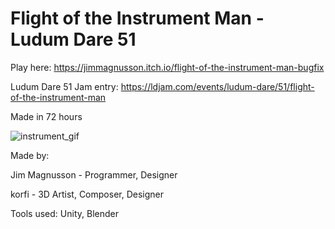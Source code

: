 # Flight of the Instrument Man - Ludum Dare 51
Play here: https://jimmagnusson.itch.io/flight-of-the-instrument-man-bugfix

Ludum Dare 51 Jam entry: https://ldjam.com/events/ludum-dare/51/flight-of-the-instrument-man

Made in 72 hours

![instrument_gif](https://github.com/JimMagnusson/Flight-of-the-Instrument-Man-Ludum-Dare-51/assets/50302387/b9d2d11e-deff-4997-ba88-595d5e3ab3b4)

Made by: 

Jim Magnusson - Programmer, Designer

korfi - 3D Artist, Composer, Designer


Tools used:
Unity, Blender
